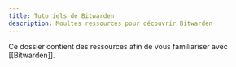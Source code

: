 ```yaml
---
title: Tutoriels de Bitwarden
description: Moultes ressources pour découvrir Bitwarden
---
```

Ce dossier contient des ressources afin de vous familiariser avec [[Bitwarden]].
